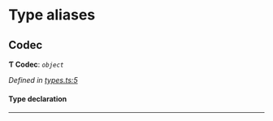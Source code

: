 

# Type aliases

<a id="codec"></a>

##  Codec

**Ƭ Codec**: *`object`*

*Defined in [types.ts:5](https://github.com/polkadot-js/common/blob/6610403/packages/trie-codec/src/types.ts#L5)*

#### Type declaration

___


